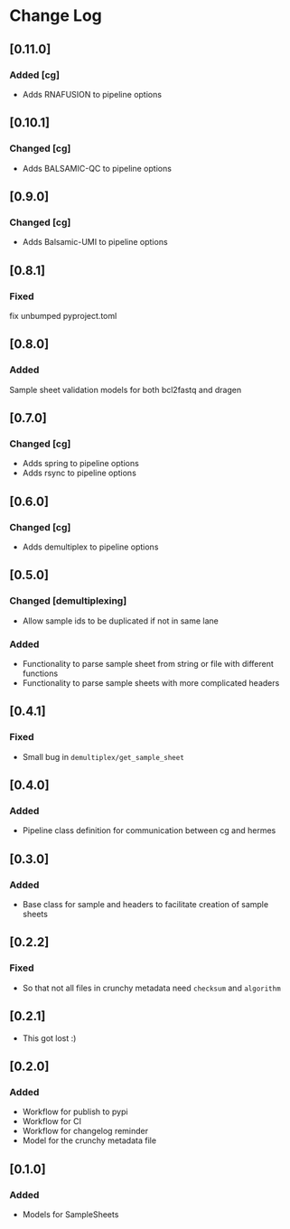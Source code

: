 # Change Log

<!---
All notable changes to this project will be documented in this file.
This project adheres to [Semantic Versioning](http://semver.org/).

About changelog [here](https://keepachangelog.com/en/1.0.0/)

Please add a new candidate release at the top after changing the latest one. Feel free to copy paste from the "squash and commit" box that gets generated when creating PRs

Try to use the following format:

## [x.x.x]
### Added
### Changed
### Fixed
-->
## [0.11.0]
### Added [cg]
- Adds RNAFUSION to pipeline options



## [0.10.1]
### Changed [cg]
- Adds BALSAMIC-QC to pipeline options


## [0.9.0]
### Changed [cg]
- Adds Balsamic-UMI to pipeline options

## [0.8.1]
### Fixed
fix unbumped pyproject.toml

## [0.8.0]
### Added
Sample sheet validation models for both bcl2fastq and dragen

## [0.7.0]
### Changed [cg]
- Adds spring to pipeline options
- Adds rsync to pipeline options

## [0.6.0]
### Changed [cg]
- Adds demultiplex to pipeline options

## [0.5.0]
### Changed [demultiplexing]
- Allow sample ids to be duplicated if not in same lane

### Added
- Functionality to parse sample sheet from string or file with different functions
- Functionality to parse sample sheets with more complicated headers


## [0.4.1]
### Fixed
- Small bug in `demultiplex/get_sample_sheet`

## [0.4.0]
### Added
- Pipeline class definition for communication between cg and hermes

## [0.3.0]
### Added

- Base class for sample and headers to facilitate creation of sample sheets

## [0.2.2]
### Fixed

- So that not all files in crunchy metadata need `checksum` and `algorithm`

## [0.2.1]

- This got lost :)

## [0.2.0]
### Added

- Workflow for publish to pypi
- Workflow for CI
- Workflow for changelog reminder
- Model for the crunchy metadata file


## [0.1.0]
### Added
- Models for SampleSheets
